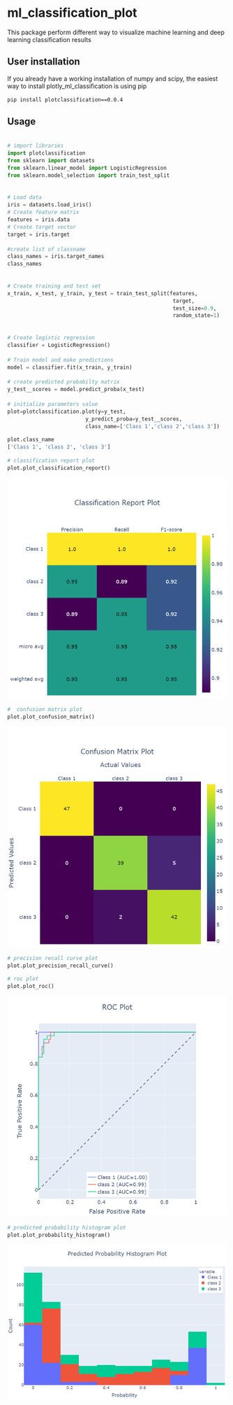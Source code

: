 # ml_classification_plot
This package perform different way to visualize machine learning  and deep learning classification results

## User installation
If you already have a working installation of numpy and scipy, the easiest way to install plotly_ml_classification is using pip
```bash
pip install plotclassification==0.0.4
```

## Usage

```python

# import libraries
import plotclassification 
from sklearn import datasets 
from sklearn.linear_model import LogisticRegression
from sklearn.model_selection import train_test_split 


# Load data
iris = datasets.load_iris()
# Create feature matrix
features = iris.data
# Create target vector 
target = iris.target

#create list of classname 
class_names = iris.target_names
class_names


# Create training and test set 
x_train, x_test, y_train, y_test = train_test_split(features,
                                                     target,
                                                     test_size=0.9, 
                                                     random_state=1)


# Create logistic regression 
classifier = LogisticRegression()

# Train model and make predictions
model = classifier.fit(x_train, y_train)

# create predicted probabilty matrix 
y_test__scores = model.predict_proba(x_test)

# initialize parameters value
plot=plotclassification.plot(y=y_test,
	                     y_predict_proba=y_test__scores,
	                     class_name=['Class 1','class 2','class 3'])

```

```python
plot.class_name
['Class 1', 'class 2', 'class 3']

```

```python
# classification report plot
plot.plot_classification_report()
```
![classification report](https://github.com/vishalbpatil1/ml_classification_plot/blob/main/classification%20report.png)


```python
#  confusion matrix plot
plot.plot_confusion_matrix()
```
![confusion matrix plot](https://github.com/vishalbpatil1/ml_classification_plot/blob/main/confusion%20matrix.png)


```python
# precision recall curve plot
plot.plot_precision_recall_curve()
```
```python
# roc plot
plot.plot_roc()
```
![roc plot](https://github.com/vishalbpatil1/ml_classification_plot/blob/main/roc%20curve.png)

```python
# predicted probability histogram plot
plot.plot_probability_histogram()
```
![histogram](https://github.com/vishalbpatil1/ml_classification_plot/blob/main/histogram.png)
